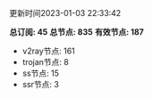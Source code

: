 更新时间2023-01-03 22:33:42

**总订阅: 45**
**总节点: 835**
**有效节点: 187**
- v2ray节点: 161
- trojan节点: 8
- ss节点: 15
- ssr节点: 3
